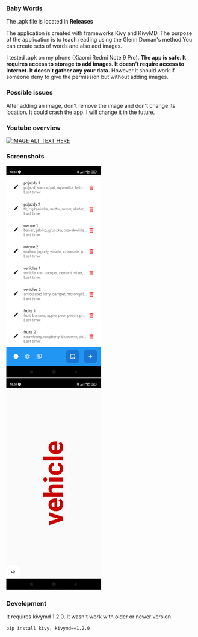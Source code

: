 ### Baby Words
The .apk file is located in <strong>Releases</strong> 

The application is created with frameworks Kivy and KivyMD. The purpose of the application is to teach reading using the Glenn Doman's method.You can create sets of words and also add images.

I tested .apk on my phone (Xiaomi Redmi Note 9 Pro). <strong>The app is safe. It requires access to storage to add images. It doesn't require access to Internet. It doesn't gather any your data.</strong> However it should work if someone deny to give the permission but without adding images.


### Possible issues

After adding an image, don't remove the image and don't change its location. It could crash the app. I will change it in the future.


### Youtube overview

[![IMAGE ALT TEXT HERE](https://img.youtube.com/vi/58bDG_VnTIY/0.jpg)](https://www.youtube.com/watch?v=58bDG_VnTIY)


### Screenshots

<img src="https://github.com/Allamaris0/KivyWordsApp/blob/main/Screenshot_2024-03-11-18-57-05-084_org.test.babywords.jpg" alt="Screenshot1" style="width:50%;"/>


<img src="https://github.com/Allamaris0/KivyWordsApp/blob/main/Screenshot_2024-03-11-18-57-16-264_org.test.babywords.jpg" alt="Screenshot2" style="width:50%;"/>


### Development

It requires kivymd 1.2.0. It wasn't work with older or newer version.


```
pip install kivy, kivymd==1.2.0
```




